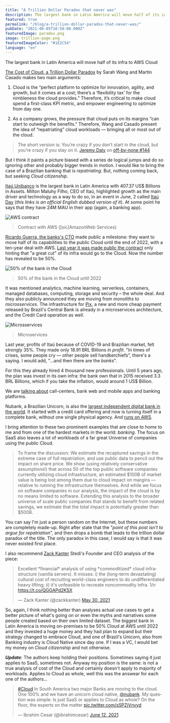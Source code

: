 ```yaml
---
title: "A Trillion Dollar Paradox that never was"
description: The largest bank in Latin America will move half of its infra to AWS Cloud
featured: true
permalink: "/blog/a-trillion-dollar-paradox-that-never-was/"
pubDate: "2021-06-05T10:50:00.000Z"
featuredImage: paradox.png
image: trillion-page.png
featuredImageColor: "#1E2C54"
language: "en"
---
```


<p class="lead">The largest bank in Latin America will move half of its infra to AWS Cloud</p>

[The Cost of Cloud, a Trillion Dollar Paradox](https://a16z.com/2021/05/27/cost-of-cloud-paradox-market-cap-cloud-lifecycle-scale-growth-repatriation-optimization/) by Sarah Wang and Martin Casado makes two main arguments:

1. Cloud is the “perfect platform to optimize for innovation, agility, and growth, but it comes at a cost; there’s a ‘flexibility tax’ for the nimbleness the cloud provides.” Therefore, it’s critical to make cloud spend a first-class KPI metric, and empower engineering to optimize from day one.

2. As a company grows, the pressure that cloud puts on its margins “can start to outweigh the benefits.” Therefore, Wang and Casado present the idea of “repatriating” cloud workloads — bringing all or most out of the cloud.

> The short version is: You’re crazy if you don’t start in the cloud, but you’re crazy if you stay on it.
> [Jeremy Daly](https://www.jeremydaly.com/) on [off-by-none #144](https://offbynone.io/issues/144/)

But I think it paints a picture biased with a series de logical jumps and do so ignoring other and probably bigger trends in motion. I would like to bring the case of a Brazilian banking that is _repatriating_. But, nothing coming back, but seeking _Cloud citizenship_.

[Itaú Unibanco](https://en.wikipedia.org/wiki/List_of_largest_banks_in_Latin_America) is the largest bank in Latin America with 407.37 US$ Billions in Assets. Milton Maluhy Filho, CEO of Itaú, highlighted growth as the main driver and technology as a way to do so, in an event in June, 2 called [Itaú Day](https://www.youtube.com/watch?v=_zoo457b8qQ) (_this links is an official English dubbed version of it_). At some point he says that they have 24M MAU in their app (again, a banking app).

![AWS contract](https://dev-to-uploads.s3.amazonaws.com/uploads/articles/y77f64z27wpw2cmvfqg0.png)
> Contract with AWS ([sic]AmazonWeb Services) 

[Ricardo Guerra, the banks's CTO](https://youtu.be/oqgN9RVG_ms) made public a milestone:  they want to move half of its capabilities to the public Cloud until the end of 2022, with a ten-year deal with AWS. [Last year it was made public the contract](https://press.aboutamazon.com/news-releases/news-release-details/itau-unibanco-selects-aws-its-long-term-strategic-cloud-provider/) only hinting that "a great cut" of its infra would go to the Cloud. Now the number has revealed to be 50%.

![50% of the bank in the Cloud](https://dev-to-uploads.s3.amazonaws.com/uploads/articles/cvsvp6o54tw2kojh4qsi.png)
> 50% of the bank in the Cloud until 2022

It was mentioned analytics, machine learning, serverless, containers, managed databases, computing, storage and security – the whole deal. And they also publicly announced they are moving from _monoliths_ to _microsservices_. The infrastructure for [Pix](https://www.paymentsjournal.com/why-pix-is-the-revolution-of-consumer-experience-in-brazil/), a new and more cheap payment released by Brazil's Central Bank is already in a microservices architecture, and the Credit Card operation as well.

![Microsservices](https://dev-to-uploads.s3.amazonaws.com/uploads/articles/oj9bmsl8wnu9e50ttzcc.png)
> Microservices 

Last year, profits of Itaú because of COVID-19 and Brazilian market, felt strongly 35%. They made only 18.91 BRL Billions _in profit_. "In times of crises, some people cry — other people sell handkerchiefs", there's a saying. I would add, "...and then there are the _banks_".

For this they already hired 4 thousand new professionals. Until 5 years ago, the plan was invest in its own infra: the bank own that in 2015 received 3.3 BRL Billions, which if you take the inflation, would around 1 US$ Billion.

We are [talking about](https://www.baguete.com.br/noticias/04/06/2021/metade-do-itau-na-nuvem-ate-2022) call-centers, bank web and mobile apps and banking platforms.

Nubank, a Brazilian Unicorn, is also the [largest independent digital bank in the world](https://techcrunch.com/2020/03/03/valued-at-10b-nubank-launches-its-nu-credit-card-in-mexico/). It started with a credit card offering and now is turning itself in a complete bank, without one single physical agency. And [runs on AWS](https://aws.amazon.com/solutions/case-studies/nubank/?nc1=h_ls).

I bring attention to these two prominent examples that are close to home to me and from one of the hardest markets in the world: _banking_. The focus on SaaS also leaves a lot of workloads of a far great Universe of companies using the public Cloud.

> To frame the discussion: We estimate the recaptured savings in the extreme case of full repatriation, and use public data to pencil out the impact on share price. We show (using relatively conservative assumptions!) that across 50 of the top public software companies currently utilizing cloud infrastructure, an estimated $100B of market value is being lost among them due to cloud impact on margins — relative to running the infrastructure themselves. And while we focus on software companies in our analysis, the impact of the cloud is by no means limited to software. Extending this analysis to the broader universe of scale public companies that stands to benefit from related savings, we estimate that the total impact is potentially greater than $500B.

You can say I'm just a person random on the Internet, but these numbers are completely made-up. Right after state that the "_point of this post isn’t to argue for repatriation_", and then drops a bomb that leads to the trillion dollar paradox of the title. The only paradox in this case, I would say is that it was never existed first place. 

I also recommend [Zack Kanter](https://twitter.com/zackkanter) Stedi's Founder and CEO analysis of the piece: 

<blockquote class="twitter-tweet"><p lang="en" dir="ltr">Excellent *financial* analysis of using *commoditized* cloud infrastructure (vanilla servers). It misses: i) the (long-term devastating) cultural cost of recruiting world-class engineers to do undifferentiated heavy lifting; ii) it&#39;s unfeasible to recreate noncommodity infra. 1/n <a href="https://t.co/QGGAPd2KSX">https://t.co/QGGAPd2KSX</a></p>&mdash; Zack Kanter (@zackkanter) <a href="https://twitter.com/zackkanter/status/1399013516107948037?ref_src=twsrc%5Etfw">May 30, 2021</a></blockquote> <script async src="https://platform.twitter.com/widgets.js" charset="utf-8"></script>

So, again, I think nothing better than analyses actual use cases to get a better picture of what's going on or even the myths and narratives some people created based on their own limited dataset. The biggest bank in Latin America is moving on-premises to be 50% Cloud at AWS until 2022 and they invested a huge money and they had plan to expand but their strategy changed to embrace Cloud, and one of Brazil's Unicorn, also from Banking industry is Cloud Native since day one. If I was a VC, I would bet my money on _Cloud citizenship_ and not otherwise.

_**Update**:_ The authors keep holding their positions. Sometimes saying it just applies to SaaS, sometimes not. Anyway my position is the same: is not a true analysis of cost of the Cloud and certainly doesn't apply to majority of workloads. Applies to Cloud as whole, well this was the answear for each one of the authors...

<blockquote class="twitter-tweet"><p lang="en" dir="ltr"><a href="https://twitter.com/hashtag/Cloud?src=hash&amp;ref_src=twsrc%5Etfw">#Cloud</a> In South America two major Banks are moving to the cloud. One 100% and we have an unicorn cloud native, <a href="https://twitter.com/nubank?ref_src=twsrc%5Etfw">@nubank</a>. My question was simple: Is just SaaS or applies to Cloud as whole? On the floor, the experts on the matter <a href="https://t.co/sSPZjVnvyd">pic.twitter.com/sSPZjVnvyd</a></p>&mdash; Ibrahim Cesar (@ibrahimcesar) <a href="https://twitter.com/ibrahimcesar/status/1403722717971554305?ref_src=twsrc%5Etfw">June 12, 2021</a></blockquote> <script async src="https://platform.twitter.com/widgets.js" charset="utf-8"></script>
